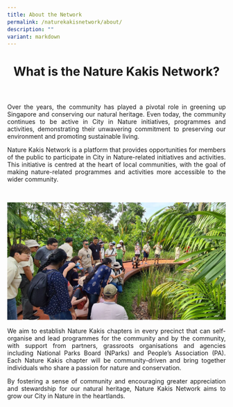 ```yaml
---
title: About the Network
permalink: /naturekakisnetwork/about/
description: ""
variant: markdown
---
```

<header>
	<h1>What is the Nature Kakis Network?</h1>
</header>

<section>
<p align="justify">Over the years, the community has played a pivotal role in greening up Singapore and conserving our natural heritage. Even today, the community continues to be active in City in Nature initiatives, programmes and activities, demonstrating their unwavering commitment to preserving our environment and promoting sustainable living.</p>

<p align="justify">Nature Kakis Network is a platform that provides opportunities for members of the public to participate in City in Nature-related initiatives and activities. This initiative is centred at the heart of local communities, with the goal of making nature-related programmes and activities more accessible to the wider community. </p><br>
  
<img src="/images/DIY%20Nature%20walks/naturewalks2.PNG"><br>
	
<p align="justify">We aim to establish Nature Kakis chapters in every precinct that can self-organise and lead programmes for the community and by the community, with support from partners, grassroots organisations and agencies including National Parks Board (NParks) and People’s Association (PA). Each Nature Kakis chapter will be community-driven and bring together individuals who share a passion for nature and conservation.</p>

<p align="justify">By fostering a sense of community and encouraging greater appreciation and stewardship for our natural heritage, Nature Kakis Network aims to grow our City in Nature in the heartlands.</p>
<br>
</section>